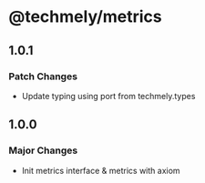 # @techmely/metrics

## 1.0.1

### Patch Changes

- Update typing using port from techmely.types

## 1.0.0

### Major Changes

- Init metrics interface & metrics with axiom
